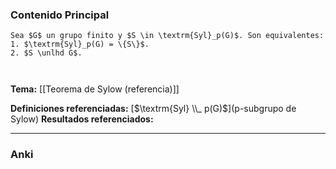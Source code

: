 ### Contenido Principal

```ad-cor
Sea $G$ un grupo finito y $S \in \textrm{Syl}_p(G)$. Son equivalentes:
1. $\textrm{Syl}_p(G) = \{S\}$.
2. $S \unlhd G$.
```

```ad-proof


```

**Tema:** [[Teorema de Sylow (referencia)]]

**Definiciones referenciadas:** [$\textrm{Syl} \\_ p(G)$](p-subgrupo de Sylow)
**Resultados referenciados:**

---
### Anki
